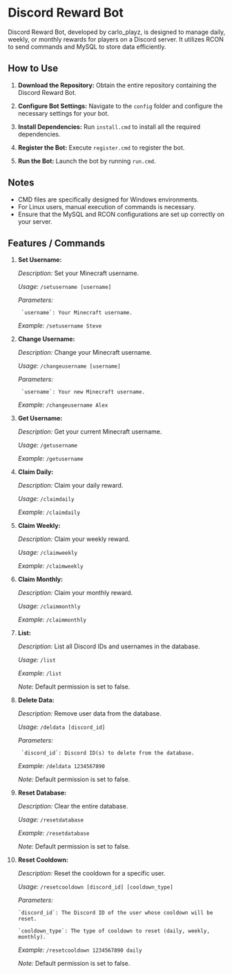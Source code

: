 # Discord Reward Bot

Discord Reward Bot, developed by carlo_playz, is designed to manage daily, weekly, or monthly rewards for players on a Discord server. It utilizes RCON to send commands and MySQL to store data efficiently.

## How to Use

1. **Download the Repository:** Obtain the entire repository containing the Discord Reward Bot.
   
2. **Configure Bot Settings:** Navigate to the `config` folder and configure the necessary settings for your bot.

3. **Install Dependencies:** Run `install.cmd` to install all the required dependencies.

4. **Register the Bot:** Execute `register.cmd` to register the bot.

5. **Run the Bot:** Launch the bot by running `run.cmd`.

## Notes

- CMD files are specifically designed for Windows environments.
- For Linux users, manual execution of commands is necessary.
- Ensure that the MySQL and RCON configurations are set up correctly on your server.

## Features / Commands

1. **Set Username:**

    *Description:* Set your Minecraft username.
    
    *Usage:* `/setusername [username]`
    
    *Parameters:*
    
        `username`: Your Minecraft username.
        
    *Example:* `/setusername Steve`
    
2. **Change Username:**

    *Description:* Change your Minecraft username.
    
    *Usage:* `/changeusername [username]`
    
    *Parameters:*
    
        `username`: Your new Minecraft username.
        
    *Example:* `/changeusername Alex`
    
3. **Get Username:**

    *Description:* Get your current Minecraft username.
    
    *Usage:* `/getusername`
    
    *Example:* `/getusername`
    
4. **Claim Daily:**

    *Description:* Claim your daily reward.
    
    *Usage:* `/claimdaily`
    
    *Example:* `/claimdaily`
    
5. **Claim Weekly:**

    *Description:* Claim your weekly reward.
    
    *Usage:* `/claimweekly`
    
    *Example:* `/claimweekly`
    
6. **Claim Monthly:**

    *Description:* Claim your monthly reward.
    
    *Usage:* `/claimmonthly`
    
    *Example:* `/claimmonthly`
    
7. **List:**

    *Description:* List all Discord IDs and usernames in the database.
    
    *Usage:* `/list`
    
    *Example:* `/list`
    
    *Note:* Default permission is set to false.
    
8. **Delete Data:**

    *Description:* Remove user data from the database.
    
    *Usage:* `/deldata [discord_id]`
    
    *Parameters:*
    
        `discord_id`: Discord ID(s) to delete from the database.
        
    *Example:* `/deldata 1234567890`
    
    *Note:* Default permission is set to false.
    
9. **Reset Database:**

    *Description:* Clear the entire database.
    
    *Usage:* `/resetdatabase`
    
    *Example:* `/resetdatabase`
    
    *Note:* Default permission is set to false.
    
10. **Reset Cooldown:**

    *Description:* Reset the cooldown for a specific user.
    
    *Usage:* `/resetcooldown [discord_id] [cooldown_type]`
    
    *Parameters:*
    
        `discord_id`: The Discord ID of the user whose cooldown will be reset.
        
        `cooldown_type`: The type of cooldown to reset (daily, weekly, monthly).
        
    *Example:* `/resetcooldown 1234567890 daily`
    
    *Note:* Default permission is set to false.
    